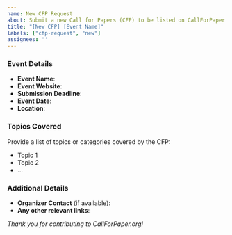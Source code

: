 ```yaml
---
name: New CFP Request
about: Submit a new Call for Papers (CFP) to be listed on CallForPaper.org
title: "[New CFP] [Event Name]"
labels: ["cfp-request", "new"]
assignees: ''
---
```


### Event Details

- **Event Name**: 
- **Event Website**: 
- **Submission Deadline**: 
- **Event Date**: 
- **Location**: 

### Topics Covered

Provide a list of topics or categories covered by the CFP:

- Topic 1
- Topic 2
- ...

### Additional Details

- **Organizer Contact** (if available): 
- **Any other relevant links**:

*Thank you for contributing to CallForPaper.org!*
